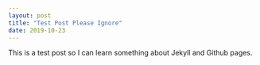 ```yaml
---
layout: post
title: "Test Post Please Ignore"
date: 2019-10-23
---
```


This is a test post so I can learn something about Jekyll and Github pages.